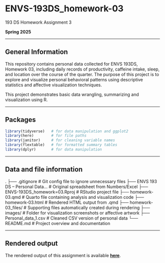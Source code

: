 # ENVS-193DS_homework-03
193 DS Homework Assignment 3


**Spring 2025**

---

## General Information

This repository contains personal data collected for ENVS 193DS, Homework 03, including daily records of productivity, caffeine intake, sleep, and location over the course of the quarter. The purpose of this project is to explore and visualize personal behavioral patterns using descriptive statistics and affective visualization techniques.

This project demonstrates basic data wrangling, summarizing and visualization using R.

---

## Packages


```r
library(tidyverse)   # for data manipulation and ggplot2
library(here)        # for file paths
library(janitor)     # for cleaning variable names
library(flextable)   # for formatted summary tables
library(dplyr)       # for data manipulation
```
---

## Data and file information

.
├── .gitignore                         # Git config file to ignore unnecessary files
├── ENVS 193 DS – Personal Data...     # Original spreadsheet from Numbers/Excel
├── ENVS-193DS_homework=03.Rproj       # RStudio project file
├── homework-03.qmd                    # Quarto file containing analysis and visualization code
├── homework-03.html                   # Rendered HTML output from .qmd
├── homework-03_files/                 # Supporting files automatically created during rendering
├── images/                            # Folder for visualization screenshots or affective artwork
├── Personal_data_1.csv                # Cleaned CSV version of personal data
└── README.md                          # Project overview and documentation

---

## Rendered output

The rendered output of this assignment is available [**here**](https://bittnation.github.io/ENVS-193DS_homework-03/homework-03.html).



